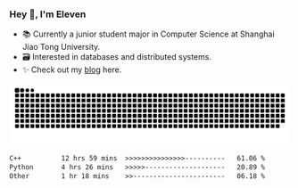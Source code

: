### Hey 👋, I'm Eleven

- 📚 Currently a junior student major in Computer Science at Shanghai Jiao Tong University.
- 🗃️ Interested in databases and distributed systems.
- ✨ Check out my [blog](https://el-even-11.github.io/Blog/) here.

![github contribution grid snake animation](https://raw.githubusercontent.com/El-even-11/El-even-11/output/github-contribution-grid-snake.svg)

<!--START_SECTION:waka-->

```text
C++          12 hrs 59 mins  >>>>>>>>>>>>>>>----------   61.06 %
Python       4 hrs 26 mins   >>>>>--------------------   20.89 %
Other        1 hr 18 mins    >>-----------------------   06.18 %
```

<!--END_SECTION:waka-->
